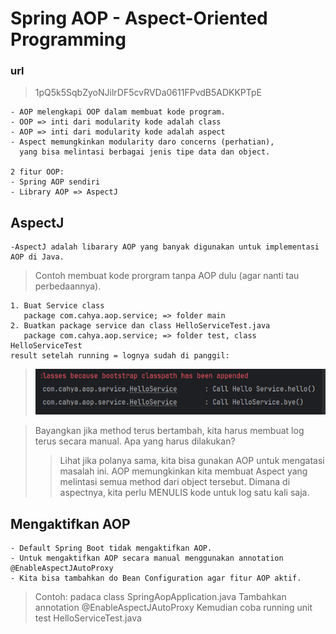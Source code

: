 # Spring AOP - Aspect-Oriented Programming

### url

> 1pQ5k5SqbZyoNJilrDF5cvRVDa0611FPvdB5ADKKPTpE

```
- AOP melengkapi OOP dalam membuat kode program.
- OOP => inti dari modularity kode adalah class
- AOP => inti dari modularity kode adalah aspect
- Aspect memungkinkan modularity daro concerns (perhatian), 
  yang bisa melintasi berbagai jenis tipe data dan object.
  
2 fitur OOP:
- Spring AOP sendiri
- Library AOP => AspectJ
```

## AspectJ

```
-AspectJ adalah libarary AOP yang banyak digunakan untuk implementasi AOP di Java.
```

> Contoh membuat kode prorgram tanpa AOP dulu (agar nanti tau perbedaannya).

```
1. Buat Service class
   package com.cahya.aop.service; => folder main
2. Buatkan package service dan class HelloServiceTest.java
   package com.cahya.aop.service; => folder test, class HelloServiceTest 
result setelah running = lognya sudah di panggil:
```

> ![img.png](img.png)

> Bayangkan jika method terus bertambah, kita harus membuat log terus secara manual.
> Apa yang harus dilakukan?
> > Lihat jika polanya sama, kita bisa gunakan AOP untuk mengatasi masalah ini.
> > AOP memungkinkan kita membuat Aspect yang melintasi semua method dari object tersebut.
> > Dimana di aspectnya, kita perlu MENULIS kode untuk log satu kali saja.

## Mengaktifkan AOP

```
- Default Spring Boot tidak mengaktifkan AOP.
- Untuk mengaktifkan AOP secara manual menggunakan annotation @EnableAspectJAutoProxy
- Kita bisa tambahkan do Bean Configuration agar fitur AOP aktif.
```

> Contoh: padaca class SpringAopApplication.java
> Tambahkan annotation @EnableAspectJAutoProxy
> Kemudian coba running unit test HelloServiceTest.java